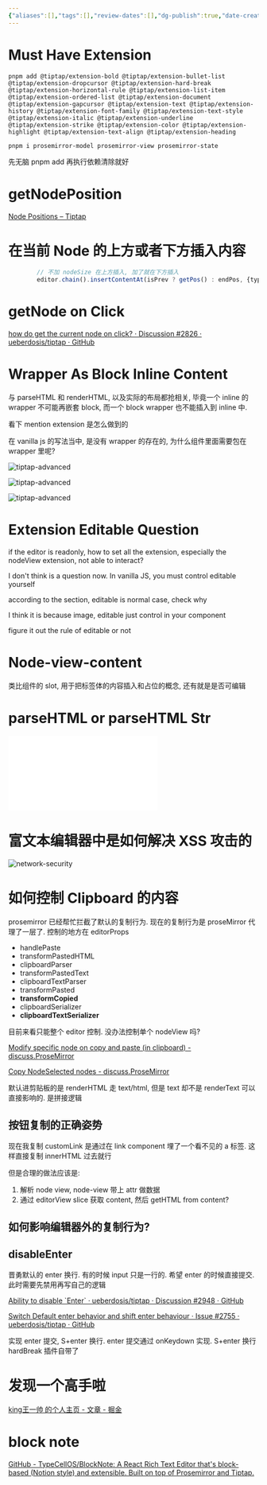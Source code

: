 ```yaml
---
{"aliases":[],"tags":[],"review-dates":[],"dg-publish":true,"date-created":"2023-03-16-Thu, 3:33:15 pm","date-modified":"2024-07-02-Tue, 11:40:43 am","permalink":"/programming/front-end/field/editor/tiptap-faq/","dgPassFrontmatter":true}
---
```



# Must Have Extension

```npm
pnpm add @tiptap/extension-bold @tiptap/extension-bullet-list @tiptap/extension-dropcursor @tiptap/extension-hard-break @tiptap/extension-horizontal-rule @tiptap/extension-list-item @tiptap/extension-ordered-list @tiptap/extension-document @tiptap/extension-gapcursor @tiptap/extension-text @tiptap/extension-history @tiptap/extension-font-family @tiptap/extension-text-style @tiptap/extension-italic @tiptap/extension-underline @tiptap/extension-strike @tiptap/extension-color @tiptap/extension-highlight @tiptap/extension-text-align @tiptap/extension-heading

pnpm i prosemirror-model prosemirror-view prosemirror-state
```

先无脑 pnpm add 再执行依赖清除就好

# getNodePosition

[Node Positions – Tiptap](https://tiptap.dev/docs/editor/api/nodepos)

# 在当前 Node 的上方或者下方插入内容

```ts
        // 不加 nodeSize 在上方插入, 加了就在下方插入
        editor.chain().insertContentAt(isPrev ? getPos() : endPos, {type: 'paragraph'}).run();
```

# getNode on Click

[how do get the current node on click? · Discussion #2826 · ueberdosis/tiptap · GitHub](https://github.com/ueberdosis/tiptap/discussions/2826)

# Wrapper As Block Inline Content

与 parseHTML 和 renderHTML, 以及实际的布局都抢相关, 毕竟一个 inline 的 wrapper 不可能再嵌套 block, 而一个 block wrapper 也不能插入到 inline 中.

看下 mention extension 是怎么做到的

在 vanilla js 的写法当中, 是没有 wrapper 的存在的, 为什么组件里面需要包在 wrapper 里呢?

![tiptap-advanced](tiptap-advanced.md#^3n3ix9)

![tiptap-advanced](tiptap-advanced.md#^pyo1t4)

![tiptap-advanced](tiptap-advanced.md#^hajt6t)

# Extension Editable Question

if the editor is readonly, how to set all the extension, especially the nodeView extension, not able to interact?

I don't think is a question now. In vanilla JS, you must control editable yourself

according to the section, editable is normal case, check why

I think it is because image, editable just control in your component

figure it out the rule of editable or not

# Node-view-content

类比组件的 slot, 用于把标签体的内容插入和占位的概念, 还有就是是否可编辑

# parseHTML or parseHTML Str

![tiptap-advanced](tiptap-advanced.md#Are%20element%20rendered)

# 富文本编辑器中是如何解决 XSS 攻击的

![network-security](programming/basic/cs-basic/network-security.md#富文本编辑器中是如何解决%20XSS%20攻击的)

# 如何控制 Clipboard 的内容

prosemirror 已经帮忙拦截了默认的复制行为. 现在的复制行为是 proseMirror 代理了一层了. 控制的地方在 editorProps

+ handlePaste
+ transformPastedHTML
+ clipboardParser
+ transformPastedText
+ clipboardTextParser
+ transformPasted
+ **transformCopied**
+ clipboardSerializer
+ **clipboardTextSerializer**

目前来看只能整个 editor 控制. 没办法控制单个 nodeView 吗?

[Modify specific node on copy and paste (in clipboard) - discuss.ProseMirror](https://discuss.prosemirror.net/t/modify-specific-node-on-copy-and-paste-in-clipboard/4901/4)

[Copy NodeSelected nodes - discuss.ProseMirror](https://discuss.prosemirror.net/t/copy-nodeselected-nodes/1513)

默认进剪贴板的是 renderHTML 走 text/html, 但是 text 却不是 renderText 可以直接影响的. 是拼接逻辑

## 按钮复制的正确姿势

现在我复制 customLink 是通过在 link component 埋了一个看不见的 a 标签. 这样直接复制 innerHTML 过去就行

但是合理的做法应该是:

1. 解析 node view, node-view 带上 attr 做数据
2. 通过 editorView slice 获取 content, 然后 getHTML from content?

## 如何影响编辑器外的复制行为?

## disableEnter

晋勇默认的 enter 换行. 有的时候 input 只是一行的. 希望 enter 的时候直接提交. 此时需要先禁用再写自己的逻辑

[Ability to disable \`Enter\` · ueberdosis/tiptap · Discussion #2948 · GitHub](https://github.com/ueberdosis/tiptap/discussions/2948)

[Switch Default enter behavior and shift enter behaviour · Issue #2755 · ueberdosis/tiptap · GitHub](https://github.com/ueberdosis/tiptap/issues/2755)

实现 enter 提交, S+enter 换行. enter 提交通过 onKeydown 实现. S+enter 换行 hardBreak 插件自带了

# 发现一个高手啦

[king王一帅 的个人主页 - 文章 - 掘金](https://juejin.cn/user/395479917018408/posts)

# block note

[GitHub - TypeCellOS/BlockNote: A React Rich Text Editor that's block-based (Notion style) and extensible. Built on top of Prosemirror and Tiptap.](https://github.com/TypeCellOS/BlockNote)